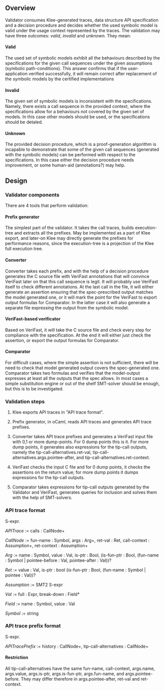 
## Overview
Validator consumes Klee-generated traces, data structure API specification and a decision procedure and decides whether the used symbolic model is valid under the usage context represented by the traces. The validation may have three outcomes: *valid*, *invalid* and *unknown*. They mean:

#### Valid
The used set of symbolic models exhibit all the behaviours described by the specifications for the given call sequences under the given assumptions (symbolic path-conditions). This answer confirms that if the user-application verified successfully, it will remain correct after replacement of the symbolic models by the certified implementations

#### Invalid
The given set of symbolic models is inconsistent with the specifications. Namely, there exists a call sequence in the provided context, where the specifications allow for a behaviours not covered by the given set of models. In this case other models should be used, or the specifications should be detaled.

#### Unknown
The provided decision procedure, which is a proof-generation algorithm is incapable to demonstrate that some of the given call sequences (generated with the symbolic models) can be performed with respect to the specifications. In this case either the decision procedure needs improvement, or some human-aid (annotations?) may help.

## Design

### Validator components

There are 4 tools that perform validation:

#### Prefix generator

The simplest part of the validator. It takes the call traces, builds execution-tree and extracts all the prefixes. May be implemented as a part of Klee export, and later-on Klee may directly generate the prefixes for performance reasons, since the execution-tree is a projection of the Klee full execution tree.

#### Converter

Converter takes each prefix, and with the help of a decision procedure generates the C source file with VeriFast annotations that will convince VeriFast later on that this call sequence is legit. It will probably use VeriFast itself to check different annotations. At the last call in the file, it will either generate an assertion ensuring that the spec-prescribed output matches the model generated one, or it will mark the point for the VeriFast to export output formulas for Comparator. In the latter case it will also generate a separate file expressing the output from the symbolic model.

#### VeriFast-based verificator

Based on VeriFast, it will take the C source file and check every step for compliance with the specification. At the end it will either just check the assertion, or export the output formulas for Comparator.

#### Comparator

For difficult cases, where the simple assertion is not sufficient, there will be need to check that model generated output covers the spec-generated one. Comparator takes two formulas and verifies that the model-output expresses at least all the outputs that the spec allows. In most cases a simple substitution engine or out of the shelf SMT-solver should be enough, but this is to be investigated.

### Validation steps

1. Klee exports API traces in "API trace format".

2. Prefix generator, in oCaml, reads API traces and generates API trace prefixes.

3. Converter takes API trace prefixes and generates a VeriFast input file with 0,1 or more dump-points. For 0 dump points this is it. For more dump points, it generates also expressions for the tip-call outputs, namely the tip-call-alternatives.ret-val, tip-call-alternatives.args.pointee-after, and tip-call-alternatives.ret-context.

4. VeriFast checks the input C file and for 0 dump points, it checks the assertions on the return value; for more dump points it dumps expressions for the tip-call outputs.

5. Comparator takes expressions for tip-call outputs generated by the Validator and VeriFast, generates queries for inclusion and solves them with the help of SMT-solvers.

### API trace format
S-expr.

*APITrace* := calls : CallNode+

*CallNode* := fun-name : Symbol, args : Arg+, ret-val : Ret, call-context : Assumption+, ret-context : Assumption+

*Arg* := name : Symbol, value : Val, is-ptr : Bool,
       (is-fun-ptr : Bool, (fun-name : Symbol | pointee-before : Val, pointee-after : Val))?

*Ret* := value : Val, is-ptr : bool (is-fun-ptr : Bool, (fun-name : Symbol | pointee : Val))?

*Assumption* := SMT2 S-expr

*Val* := full : Expr, break-down : Field*

*Field* := name : Symbol, value : Val

*Symbol* := string

### API trace prefix format
S-expr.

*APITracePrefix* := history : CallNode+, tip-call-alternatives : CallNode+

#### Restriction

All tip-call-alternatives have the same fun-name, call-context, args.name, args.value, args.is-ptr, args.is-fun-ptr, args.fun-name, and args.pointee-before. They may differ therefore in args.pointee-after, ret-val and ret-context.


